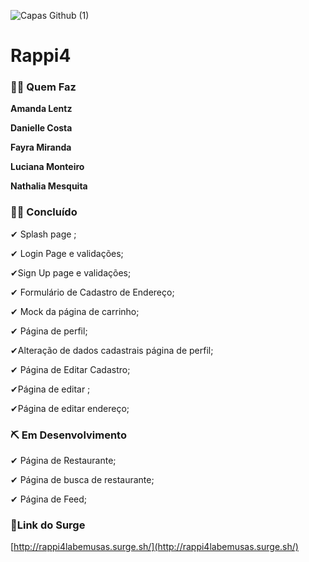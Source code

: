 

![Capas Github (1)](https://user-images.githubusercontent.com/52434685/117579576-e4e41500-b0c9-11eb-99b9-fa5d63802363.png)

# Rappi4

### 👩🏽 Quem Faz

**Amanda Lentz**

**Danielle Costa**

**Fayra Miranda**

**Luciana Monteiro**

**Nathalia Mesquita**

### 🙌🏽 Concluído

✔ Splash page ;

✔ Login Page e validações;

✔Sign Up page e validações;

✔ Formulário de Cadastro de Endereço;

✔ Mock da página de carrinho;

✔ Página de perfil;

✔Alteração de dados cadastrais página de perfil;

✔ Página de Editar Cadastro;

✔Página de editar ;

✔Página de editar endereço;

### ⛏ Em Desenvolvimento

✔ Página de Restaurante;

✔ Página de busca de restaurante;

✔  Página de Feed;

### 🔗Link do Surge

[http://rappi4labemusas.surge.sh/](http://rappi4labemusas.surge.sh/)
